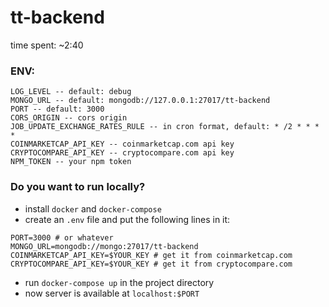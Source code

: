 # tt-backend

time spent: ~2:40

### ENV:
```
LOG_LEVEL -- default: debug
MONGO_URL -- default: mongodb://127.0.0.1:27017/tt-backend
PORT -- default: 3000
CORS_ORIGIN -- cors origin
JOB_UPDATE_EXCHANGE_RATES_RULE -- in cron format, default: * /2 * * * *
COINMARKETCAP_API_KEY -- coinmarketcap.com api key
CRYPTOCOMPARE_API_KEY -- cryptocompare.com api key
NPM_TOKEN -- your npm token
```

### Do you want to run locally?
* install ```docker``` and ```docker-compose```
* create an ```.env``` file and put the following lines in it:
```
PORT=3000 # or whatever
MONGO_URL=mongodb://mongo:27017/tt-backend
COINMARKETCAP_API_KEY=$YOUR_KEY # get it from coinmarketcap.com
CRYPTOCOMPARE_API_KEY=$YOUR_KEY # get it from cryptocompare.com
```
* run ```docker-compose up``` in the project directory
* now server is available at ```localhost:$PORT```
